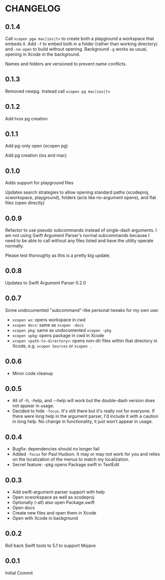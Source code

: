 # CHANGELOG

## 0.1.4

Call `xcopen pgw mac|ios|tv` to create both a playground a workspace that embeds it. Add `-f` to embed both in a folder (rather than working directory) and `-no-open` to build without opening. Background `-g` works as usual, opening in Xcode in the background.

Names and folders are versioned to prevent name conflicts.

## 0.1.3

Removed newpg. Instead call `xcopen pg mac|ios|tv`

## 0.1.2

Add tvos pg creation

## 0.1.1

Add pg-only open (xcopen pg)

Add pg creation (ios and mac)

## 0.1.0

Adds support for playground files

Updates search strategies to allow opening standard paths (xcodeproj, xcworkspace, playground), folders (acts like no-argument opens), and flat files (open directly)

## 0.0.9

Refactor to use pseudo subcommands instead of single-dash arguments. I am not using Swift Argument Parser's normal subcommands because I need to be able to call without any files listed and have the utility operate normally.

Please test thoroughly as this is a pretty big update.

## 0.0.8

Updates to Swift Argument Parser 0.2.0

## 0.0.7
Some undocumented "subcommand"-like personal tweaks for my own use:

* `xcopen ws`: opens workspace in cwd
* `xcopen docs`: same as `xcopen -docs`
* `xcopen pkg`: same as undocumented `xcopen -pkg`
* `xcopen xpkg`: opens package in cwd in Xcode
* `xcopen <path-to-directory>`: opens non-dir files within that directory in Xcode, e.g. `xcopen Sources` or `xcopen .`

## 0.0.6
* Minor code cleanup

## 0.0.5
* All of -h, -help, and --help will work but the double-dash version does not appear in usage.
* Decided to hide `-focus`. It's still there but it's really not for everyone. If there were long help in the argument parser, I'd include it with a caution in long help. No change in functionality, it just won't appear in usage.

## 0.0.4
* Bugfix: dependencies should no longer fail
* Added `-focus` for Paul Hudson. It may or may not work for you and relies on the localization of the menus to match my localization.
* Secret feature: -pkg opens Package.swift in TextEdit

## 0.0.3

* Add swift-argument-parser support with help
* Open xcworkspace as well as xcodeproj
* Optionally (-all) also open Package.swift
* Open docs
* Create new files and open them in Xcode
* Open with Xcode in background

## 0.0.2

Roll back Swift tools to 5.1 to support Mojave

## 0.0.1

Initial Commit

